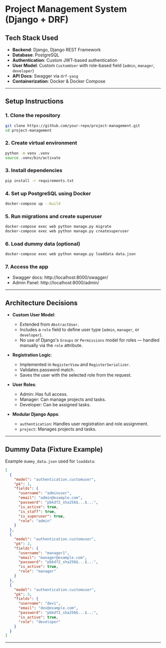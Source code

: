 
# Project Management System (Django + DRF)

## Tech Stack Used

- **Backend**: Django, Django REST Framework
- **Database**: PostgreSQL
- **Authentication**: Custom JWT-based authentication
- **User Model**: Custom `CustomUser` with role-based field (`admin`, `manager`, `developer`)
- **API Docs**: Swagger via `drf-yasg`
- **Containerization**: Docker & Docker Compose

---

## Setup Instructions

### 1. Clone the repository
```bash
git clone https://github.com/your-repo/project-management.git
cd project-management
```

### 2. Create virtual environment
```bash
python -m venv .venv
source .venv/bin/activate
```

### 3. Install dependencies
```bash
pip install -r requirements.txt
```

### 4. Set up PostgreSQL using Docker
```bash
docker-compose up --build
```

### 5. Run migrations and create superuser
```bash
docker-compose exec web python manage.py migrate
docker-compose exec web python manage.py createsuperuser
```

### 6. Load dummy data (optional)
```bash
docker-compose exec web python manage.py loaddata data.json
```

### 7. Access the app
- Swagger docs: http://localhost:8000/swagger/
- Admin Panel: http://localhost:8000/admin/

---

## Architecture Decisions

- **Custom User Model**:
  - Extended from `AbstractUser`.
  - Includes a `role` field to define user type (`admin`, `manager`, or `developer`).
  - No use of Django's `Groups` or `Permissions` model for roles — handled manually via the `role` attribute.

- **Registration Logic**:
  - Implemented in `RegisterView` and `RegisterSerializer`.
  - Validates password match.
  - Saves the user with the selected role from the request.

- **User Roles**:
  - Admin: Has full access.
  - Manager: Can manage projects and tasks.
  - Developer: Can be assigned tasks.

- **Modular Django Apps**:
  - `authentication`: Handles user registration and role assignment.
  - `project`: Manages projects and tasks.

---

## Dummy Data (Fixture Example)

Example `dummy_data.json` used for `loaddata`:

```json
[
  {
    "model": "authentication.customuser",
    "pk": 1,
    "fields": {
      "username": "adminuser",
      "email": "admin@example.com",
      "password": "pbkdf2_sha256$...$...",
      "is_active": true,
      "is_staff": true,
      "is_superuser": true,
      "role": "admin"
    }
  },
  {
    "model": "authentication.customuser",
    "pk": 2,
    "fields": {
      "username": "manager1",
      "email": "manager@example.com",
      "password": "pbkdf2_sha256$...$...",
      "is_active": true,
      "role": "manager"
    }
  },
  {
    "model": "authentication.customuser",
    "pk": 3,
    "fields": {
      "username": "dev1",
      "email": "dev@example.com",
      "password": "pbkdf2_sha256$...$...",
      "is_active": true,
      "role": "developer"
    }
  }
]
```

---

